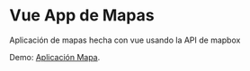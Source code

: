 # Vue App de Mapas

Aplicación de mapas hecha con vue usando la API de mapbox

Demo: [Aplicación Mapa](https://gk-vue-maps-app.netlify.app).
